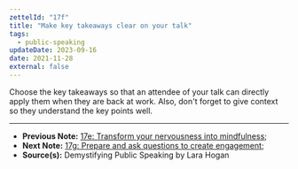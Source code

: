 ```yaml
---
zettelId: "17f"
title: "Make key takeaways clear on your talk"
tags:
  - public-speaking
updateDate: 2023-09-16
date: 2021-11-28
external: false
---
```


Choose the key takeaways so that an attendee of your talk can directly apply them when they are back at work. Also, don't forget to give context so they understand the key points well.

---

- **Previous Note:** [17e: Transform your nervousness into mindfulness](/notes/17e/);
- **Next Note:** [17g: Prepare and ask questions to create engagement](/notes/17g/);
- **Source(s):** Demystifying Public Speaking by Lara Hogan
